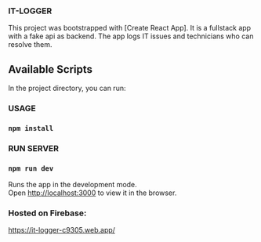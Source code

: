 ### IT-LOGGER

This project was bootstrapped with [Create React App]. It is a fullstack app with a fake api as backend. The app logs IT issues and technicians who can resolve them.

## Available Scripts

In the project directory, you can run:

### USAGE

### `npm install`

### RUN SERVER

### `npm run dev`

Runs the app in the development mode.<br />
Open [http://localhost:3000](http://localhost:3000) to view it in the browser.

### Hosted on Firebase: 
https://it-logger-c9305.web.app/
